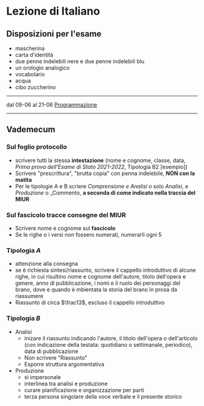# Lezione di Italiano
## Disposizioni per l'esame

* mascherina
* carta d'identità
* due penne indelebili nere e due penne indelebili blu
* un orologio analogico
* vocabolario
* acqua
* cibo zuccherino
---

dal 09-06 al 21-06 <u>Programmazione</u>

 ---
## Vademecum

### Sul foglio protocollo
* scrivere tutti la stessa **intestazione** (nome e cognome, classe, data, _Prima prova dell'Esame di Stato 2021-2022_, Tipologia B2 [esempio])
* Scrivere "prescrittura", "brutta copia" con penna indelebile, **NON con la matita**
* Per le tipologie A e B scriere _Comprensione e Analisi_ o solo _Analisi_, e _Produzione_ o _Commento, **a seconda di come indicato nella traccia del MIUR**
### Sul fascicolo tracce consegne del MIUR
* Scrivere nome e cognome sul **fascicolo**
* Se le righe o i versi non fossero numerati, numerarli ogni 5
### Tipologia $A$
* attenzione alla consegna
* se è richiesta sintesi/riassunto, scrivere il cappello introduttivo di alcune righe, in cui risultino nome e cognome dell'autore, titolo dell'opera e genere, anno di pubblicazione, i nomi e il ruolo dei personaggi del brano, dove e quando è mbientata la storia del brano in prosa da riassumere
* Riassunto di circa $\frac13$, escluso il cappello introduttivo
### Tipologia $B$
* Analisi
	* inizare il riassunto indicando l'autore, il titolo dell'opera o dell'articolo (con indicazione della testata: quotidiano o settimanale, periodico), data di pubblicazione
	* Non scrivere "Riassunto"
	* Esporre struttura argomentativa
* Produzione
	* si impersonale
	* interlinea tra analisi e produzione
	* curare pianificazione e organizzazione per parti
	* terza persona singolare della voce verbale e il presente storico
<!--stackedit_data:
eyJoaXN0b3J5IjpbLTE0MjM5ODAyMTcsLTEwNDE4ODkyNjRdfQ
==
-->